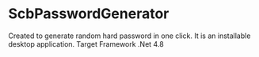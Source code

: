 # ScbPasswordGenerator
Created to generate random hard password in one click.
It is an installable desktop application. 
Target Framework .Net 4.8
